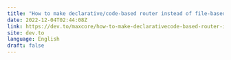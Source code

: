 ```yaml
---
title: "How to make declarative/code-based router instead of file-based router in SvelteKit 2"
date: 2022-12-04T02:44:08Z
link: https://dev.to/maxcore/how-to-make-declarativecode-based-router-instead-of-file-based-router-in-sveltekit-2-3dd4?utm_medium=RSS&utm_source=news.12bit.vn
site: dev.to
language: English
draft: false
---
```

